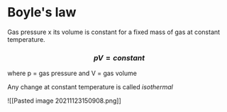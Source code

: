 # Boyle's law
Gas pressure x its volume is constant for a fixed mass of gas at constant temperature. 

### $$pV = constant$$
where p = gas pressure and V = gas volume

Any change at constant temperature is called *isothermal*

![[Pasted image 20211123150908.png]]